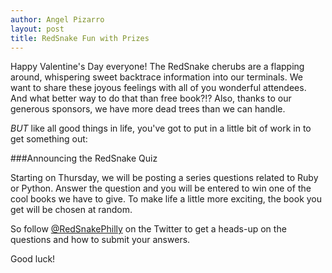 ```yaml
---
author: Angel Pizarro
layout: post
title: RedSnake Fun with Prizes
---
```


Happy Valentine's Day everyone! The RedSnake cherubs are a flapping around, whispering sweet backtrace information into our terminals. We want to share these joyous feelings with all of you wonderful attendees. And what better way to do that than free book?!? Also, thanks to our generous sponsors, we have more dead trees than we can handle.

_BUT_ like all good things in life, you've got to put in a little bit of work in to get something out:

###Announcing the RedSnake Quiz

Starting on Thursday, we will be posting a series questions related to Ruby or Python. Answer the question and you will be entered to win one of the cool books we have to give. To make life a little more exciting, the book you get will be chosen at random.

So follow [@RedSnakePhilly](https://twitter.com/#!/RedSnakePhilly) on the Twitter to get a heads-up on the questions and how to submit your answers.

Good luck!

